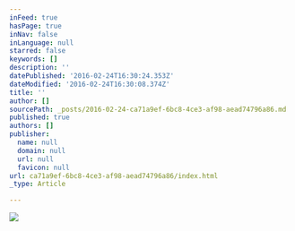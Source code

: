 ```yaml
---
inFeed: true
hasPage: true
inNav: false
inLanguage: null
starred: false
keywords: []
description: ''
datePublished: '2016-02-24T16:30:24.353Z'
dateModified: '2016-02-24T16:30:08.374Z'
title: ''
author: []
sourcePath: _posts/2016-02-24-ca71a9ef-6bc8-4ce3-af98-aead74796a86.md
published: true
authors: []
publisher:
  name: null
  domain: null
  url: null
  favicon: null
url: ca71a9ef-6bc8-4ce3-af98-aead74796a86/index.html
_type: Article

---
```

![](https://the-grid-user-content.s3-us-west-2.amazonaws.com/af1ff8c9-8f78-41c7-96fb-bfeca184e258.jpg)